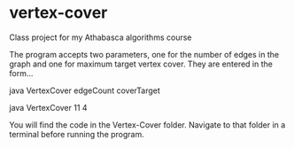 # vertex-cover
Class project for my Athabasca algorithms course

The program accepts two parameters, one for the number of edges in the graph and one for maximum target vertex cover. They are entered in the form...

java VertexCover edgeCount coverTarget

java VertexCover 11 4

You will find the code in the Vertex-Cover folder. Navigate to that folder in a terminal before running the program.
